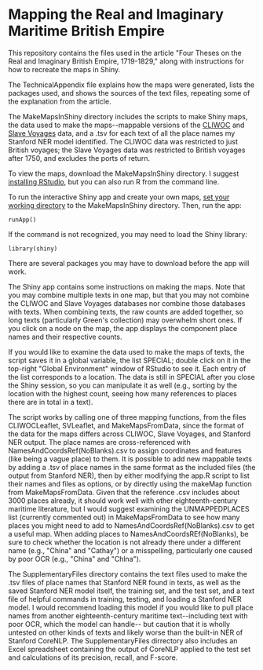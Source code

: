 # Mapping the Real and Imaginary Maritime British Empire
This repository contains the files used in the article "Four Theses on the Real and Imaginary British Empire, 1719-1829," along with instructions for how to recreate the maps in Shiny.

The TechnicalAppendix file explains how the maps were generated, lists the packages used, and shows the sources of the text files, repeating some of the explanation from the article.

The MakeMapsInShiny directory includes the scripts to make Shiny maps, the data used to make the maps--mappable versions of the [CLIWOC](https://webs.ucm.es/info/cliwoc/) and [Slave Voyages](https://www.slavevoyages.org) data, and a .tsv for each text of all the place names my Stanford NER model identified. The CLIWOC data was restricted to just British voyages; the Slave Voyages data was restricted to British voyages after 1750, and excludes the ports of return.

To view the maps, download the MakeMapsInShiny directory. I suggest [installing RStudio](https://www.rstudio.com/products/rstudio/download/), but you can also run R from the command line.

To run the interactive Shiny app and create your own maps, [set your working directory](https://www.ucl.ac.uk/~uctqiax/PUBLG100/2015/faq/setwd.html) to the MakeMapsInShiny directory. Then, run the app:
```
runApp()
```
If the command is not recognized, you may need to load the Shiny library:
```
library(shiny)
```
There are several packages you may have to download before the app will work.

The Shiny app contains some instructions on making the maps. Note that you may combine multiple texts in one map, but that you may not combine the CLIWOC and Slave Voyages databases nor combine those databases with texts. When combining texts, the raw counts are added together, so long texts (particularly Green's collection) may overwhelm short ones. If you click on a node on the map, the app displays the component place names and their respective counts. 

If you would like to examine the data used to make the maps of texts, the script saves it in a global variable, the list SPECIAL; double click on it in the top-right "Global Environment" window of RStudio to see it. Each entry of the list corresponds to a location. The data is still in SPECIAL after you close the Shiny session, so you can manipulate it as well (e.g., sorting by the location with the highest count, seeing how many references to places there are in total in a text).

The script works by calling one of three mapping functions, from the files CLIWOCLeaflet, SVLeaflet, and MakeMapsFromData, since the format of the data for the maps differs across CLIWOC, Slave Voyages, and Stanford NER output. The place names are cross-referenced with NamesAndCoordsRef(NoBlanks).csv to assign coordinates and features (like being a vague place) to them. It is possible to add new mappable texts by adding a .tsv of place names in the same format as the included files (the output from Stanford NER), then by either modifying the app.R script to list their names and files as options, or by directly using the makeMap function from MakeMapsFromData. Given that the reference .csv includes about 3000 places already, it should work well with other eighteenth-century maritime literature, but I would suggest examining the UNMAPPEDPLACES list (currently commented out) in MakeMapsFromData to see how many places you might need to add to NamesAndCoordsRef(NoBlanks).csv to get a useful map. When adding places to NamesAndCoordsREf(NoBlanks), be sure to check whether the location is not already there under a different name (e.g., "China" and "Cathay") or a misspelling, particularly one caused by poor OCR (e.g., "China" and "Chlna").

The SupplementaryFiles directory contains the text files used to make the .tsv files of place names that Stanford NER found in texts, as well as the saved Stanford NER model itself, the training set, and the test set, and a text file of helpful commands in training, testing, and loading a Stanford NER model. I would recommend loading this model if you would like to pull place names from another eighteenth-century maritime text--including text with poor OCR, which the model can handle-- but caution that it is wholly untested on other kinds of texts and likely worse than the built-in NER of Stanford CoreNLP. The SupplementaryFiles dirrectory also includes an Excel spreadsheet containing the output of CoreNLP applied to the test set and calculations of its precision, recall, and F-score. 

